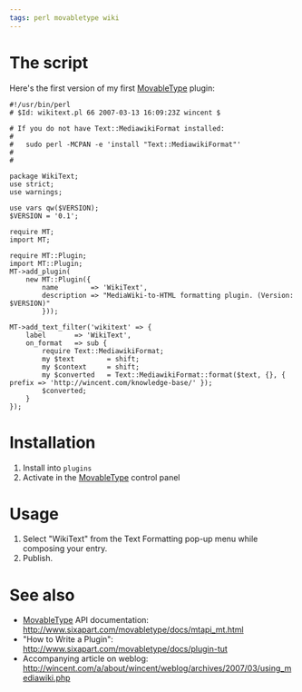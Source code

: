 ```yaml
---
tags: perl movabletype wiki
---
```


# The script

Here's the first version of my first [MovableType](/wiki/MovableType) plugin:

    #!/usr/bin/perl
    # $Id: wikitext.pl 66 2007-03-13 16:09:23Z wincent $

    # If you do not have Text::MediawikiFormat installed:
    #
    #   sudo perl -MCPAN -e 'install "Text::MediawikiFormat"'
    #
    #

    package WikiText;
    use strict;
    use warnings;

    use vars qw($VERSION);
    $VERSION = '0.1';

    require MT;
    import MT;

    require MT::Plugin;
    import MT::Plugin;
    MT->add_plugin(
        new MT::Plugin({
            name        => 'WikiText',
            description => "MediaWiki-to-HTML formatting plugin. (Version: $VERSION)"
            }));

    MT->add_text_filter('wikitext' => {
        label       => 'WikiText',
        on_format   => sub {
            require Text::MediawikiFormat;
            my $text        = shift;
            my $context     = shift;
            my $converted   = Text::MediawikiFormat::format($text, {}, { prefix => 'http://wincent.com/knowledge-base/' });
            $converted;
        }
    });

# Installation

1.  Install into `plugins`
2.  Activate in the [MovableType](/wiki/MovableType) control panel

# Usage

1.  Select "WikiText" from the Text Formatting pop-up menu while composing your entry.
2.  Publish.

# See also

-   [MovableType](/wiki/MovableType) API documentation: <http://www.sixapart.com/movabletype/docs/mtapi_mt.html>
-   "How to Write a Plugin": <http://www.sixapart.com/movabletype/docs/plugin-tut>
-   Accompanying article on weblog: <http://wincent.com/a/about/wincent/weblog/archives/2007/03/using_mediawiki.php>
